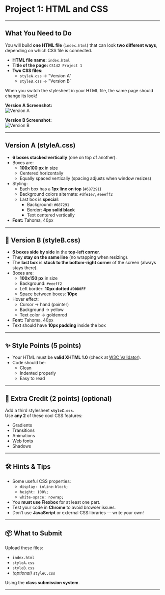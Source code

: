 #  Project 1: HTML and CSS  

---

##  What You Need to Do  

You will build **one HTML file** (`index.html`) that can look **two different ways**, depending on which CSS file is connected.  

- **HTML file name:** `index.html`  
- **Title of the page:** `CS142 Project 1`  
- **Two CSS files:**  
  - `styleA.css` → "Version A"  
  - `styleB.css` → "Version B`  

 When you switch the stylesheet in your HTML file, the same page should change its look!  

**Version A Screenshot:**  
![Version A](https://web.stanford.edu/class/cs142/images/project1versionA.png)  

**Version B Screenshot:**  
![Version B](https://web.stanford.edu/class/cs142/images/project1versionB.png)  

---

##  Version A (styleA.css)  

- **6 boxes stacked vertically** (one on top of another).  
- Boxes are:  
  - **100x100 px** in size  
  - Centered horizontally  
  - Equally spaced vertically (spacing adjusts when window resizes)  
- Styling:  
  - Each box has a **1px line on top** (`#687291`)  
  - Background colors alternate: `#dfe1e7`, `#eeeff2`  
  - Last box is **special**:  
    - Background: `#687291`  
    - Border: **4px solid black**  
    - Text centered vertically  
- **Font:** Tahoma, 40px  

---

## 🎨 Version B (styleB.css)  

- **5 boxes side by side** in the **top-left corner**.  
- They **stay on the same line** (no wrapping when resizing).  
- The **last box** is **stuck to the bottom-right corner** of the screen (always stays there).  
- Boxes are:  
  - **100x150 px** in size  
  - Background: `#eeeff2`  
  - Left border: **10px dotted `#D0D0FF`**  
  - Space between boxes: **10px**  
- Hover effect:  
  - Cursor → hand (pointer)  
  - Background → yellow  
  - Text color → goldenrod  
- **Font:** Tahoma, 40px  
- Text should have **10px padding** inside the box  

---

## ✨ Style Points (5 points)  

- Your HTML must be **valid XHTML 1.0** (check at [W3C Validator](http://validator.w3.org)).  
- Code should be:  
  - Clean  
  - Indented properly  
  - Easy to read  

---

## 🌟 Extra Credit (2 points)  (optional)

Add a third stylesheet **`styleC.css`**.  
Use **any 2** of these cool CSS features:  

- Gradients  
- Transitions  
- Animations  
- Web fonts  
- Shadows  

---

## 🛠 Hints & Tips  

- Some useful CSS properties:  
  - `display: inline-block;`  
  - `height: 100%;`  
  - `white-space: nowrap;`  
- You **must use Flexbox** for at least one part.  
- Test your code in **Chrome** to avoid browser issues.  
- Don’t use **JavaScript** or external CSS libraries — write your own!  

---

## 📦 What to Submit  

Upload these files:  

- `index.html`  
- `styleA.css`  
- `styleB.css`  
- *(optional)* `styleC.css`  

Using the **class submission system**.  

---

